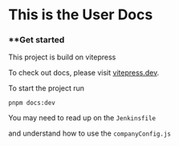 # This is the User Docs

### **Get started ###

This project is build on vitepress

To check out docs, please visit [vitepress.dev](vitepress.dev).

To start the project run
```
pnpm docs:dev
```

You may need to read up on the `Jenkinsfile`

and understand how to use the `companyConfig.js`